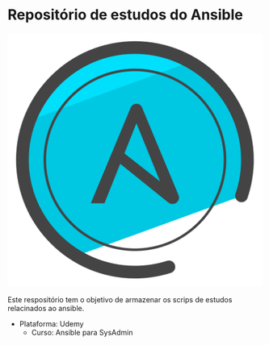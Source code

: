 # Repositório de estudos do Ansible
![](Ansible.png?w=20)


Este respositório tem o objetivo de armazenar os scrips de estudos relacinados ao ansible. 
 - Plataforma: Udemy
    - Curso: Ansible para SysAdmin  

